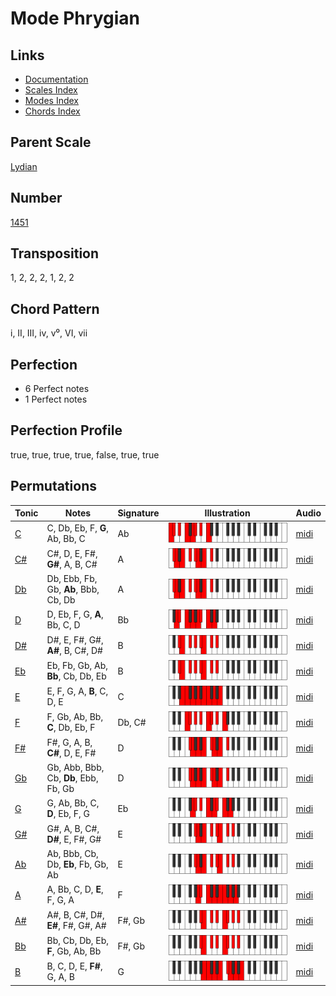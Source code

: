 # Mode Phrygian

## Links

- [Documentation](README.md)
- [Scales Index](Scales.md)
- [Modes Index](Modes.md)
- [Chords Index](Chords.md)

## Parent Scale

[Lydian](ScaleLydian.md)

## Number

[1451](https://ianring.com/musictheory/scales/1451)

## Transposition

1, 2, 2, 2, 1, 2, 2

## Chord Pattern

i, II, III, iv, v⁰, VI, vii

## Perfection

- 6 Perfect notes
- 1 Perfect notes

## Perfection Profile

true, true, true, true, false, true, true

## Permutations

| Tonic | Notes | Signature | Illustration | Audio |
|-------|-------|-----------|--------------|-------|
| [C](ModeCNaturalPhrygian.md) | C, Db, Eb, F, **G**, Ab, Bb, C | Ab | ![CNaturalPhrygian](ModeCNaturalPhrygian.png) | [midi](https://github.com/edipermadi/music/blob/main/docs/ModeCNaturalPhrygian.mid?raw=true) |
| [C#](ModeCSharpPhrygian.md) | C#, D, E, F#, **G#**, A, B, C# | A | ![CSharpPhrygian](ModeCSharpPhrygian.png) | [midi](https://github.com/edipermadi/music/blob/main/docs/ModeCSharpPhrygian.mid?raw=true) |
| [Db](ModeDFlatPhrygian.md) | Db, Ebb, Fb, Gb, **Ab**, Bbb, Cb, Db | A | ![DFlatPhrygian](ModeDFlatPhrygian.png) | [midi](https://github.com/edipermadi/music/blob/main/docs/ModeDFlatPhrygian.mid?raw=true) |
| [D](ModeDNaturalPhrygian.md) | D, Eb, F, G, **A**, Bb, C, D | Bb | ![DNaturalPhrygian](ModeDNaturalPhrygian.png) | [midi](https://github.com/edipermadi/music/blob/main/docs/ModeDNaturalPhrygian.mid?raw=true) |
| [D#](ModeDSharpPhrygian.md) | D#, E, F#, G#, **A#**, B, C#, D# | B | ![DSharpPhrygian](ModeDSharpPhrygian.png) | [midi](https://github.com/edipermadi/music/blob/main/docs/ModeDSharpPhrygian.mid?raw=true) |
| [Eb](ModeEFlatPhrygian.md) | Eb, Fb, Gb, Ab, **Bb**, Cb, Db, Eb | B | ![EFlatPhrygian](ModeEFlatPhrygian.png) | [midi](https://github.com/edipermadi/music/blob/main/docs/ModeEFlatPhrygian.mid?raw=true) |
| [E](ModeENaturalPhrygian.md) | E, F, G, A, **B**, C, D, E | C | ![ENaturalPhrygian](ModeENaturalPhrygian.png) | [midi](https://github.com/edipermadi/music/blob/main/docs/ModeENaturalPhrygian.mid?raw=true) |
| [F](ModeFNaturalPhrygian.md) | F, Gb, Ab, Bb, **C**, Db, Eb, F | Db, C# | ![FNaturalPhrygian](ModeFNaturalPhrygian.png) | [midi](https://github.com/edipermadi/music/blob/main/docs/ModeFNaturalPhrygian.mid?raw=true) |
| [F#](ModeFSharpPhrygian.md) | F#, G, A, B, **C#**, D, E, F# | D | ![FSharpPhrygian](ModeFSharpPhrygian.png) | [midi](https://github.com/edipermadi/music/blob/main/docs/ModeFSharpPhrygian.mid?raw=true) |
| [Gb](ModeGFlatPhrygian.md) | Gb, Abb, Bbb, Cb, **Db**, Ebb, Fb, Gb | D | ![GFlatPhrygian](ModeGFlatPhrygian.png) | [midi](https://github.com/edipermadi/music/blob/main/docs/ModeGFlatPhrygian.mid?raw=true) |
| [G](ModeGNaturalPhrygian.md) | G, Ab, Bb, C, **D**, Eb, F, G | Eb | ![GNaturalPhrygian](ModeGNaturalPhrygian.png) | [midi](https://github.com/edipermadi/music/blob/main/docs/ModeGNaturalPhrygian.mid?raw=true) |
| [G#](ModeGSharpPhrygian.md) | G#, A, B, C#, **D#**, E, F#, G# | E | ![GSharpPhrygian](ModeGSharpPhrygian.png) | [midi](https://github.com/edipermadi/music/blob/main/docs/ModeGSharpPhrygian.mid?raw=true) |
| [Ab](ModeAFlatPhrygian.md) | Ab, Bbb, Cb, Db, **Eb**, Fb, Gb, Ab | E | ![AFlatPhrygian](ModeAFlatPhrygian.png) | [midi](https://github.com/edipermadi/music/blob/main/docs/ModeAFlatPhrygian.mid?raw=true) |
| [A](ModeANaturalPhrygian.md) | A, Bb, C, D, **E**, F, G, A | F | ![ANaturalPhrygian](ModeANaturalPhrygian.png) | [midi](https://github.com/edipermadi/music/blob/main/docs/ModeANaturalPhrygian.mid?raw=true) |
| [A#](ModeASharpPhrygian.md) | A#, B, C#, D#, **E#**, F#, G#, A# | F#, Gb | ![ASharpPhrygian](ModeASharpPhrygian.png) | [midi](https://github.com/edipermadi/music/blob/main/docs/ModeASharpPhrygian.mid?raw=true) |
| [Bb](ModeBFlatPhrygian.md) | Bb, Cb, Db, Eb, **F**, Gb, Ab, Bb | F#, Gb | ![BFlatPhrygian](ModeBFlatPhrygian.png) | [midi](https://github.com/edipermadi/music/blob/main/docs/ModeBFlatPhrygian.mid?raw=true) |
| [B](ModeBNaturalPhrygian.md) | B, C, D, E, **F#**, G, A, B | G | ![BNaturalPhrygian](ModeBNaturalPhrygian.png) | [midi](https://github.com/edipermadi/music/blob/main/docs/ModeBNaturalPhrygian.mid?raw=true) |
